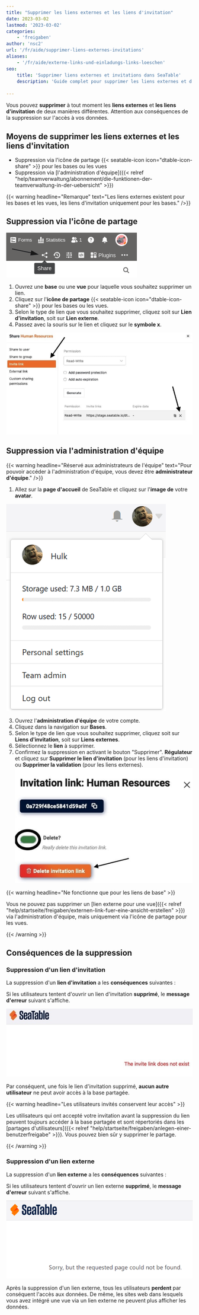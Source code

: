 ```yaml
---
title: "Supprimer les liens externes et les liens d'invitation"
date: 2023-03-02
lastmod: '2023-03-02'
categories:
    - 'freigaben'
author: 'nsc2'
url: '/fr/aide/supprimer-liens-externes-invitations'
aliases:
    - '/fr/aide/externe-links-und-einladungs-links-loeschen'
seo:
    title: 'Supprimer liens externes et invitations dans SeaTable'
    description: 'Guide complet pour supprimer les liens externes et d’invitation dans SeaTable en toute sécurité, avec explications sur les accès.'

---
```


Vous pouvez **supprimer** à tout moment les **liens externes** et **les liens d'invitation** de deux manières différentes. Attention aux conséquences de la suppression sur l'accès à vos données.

## Moyens de supprimer les liens externes et les liens d'invitation

- Suppression via l'icône de partage {{< seatable-icon icon="dtable-icon-share" >}} pour les bases ou les vues
- Suppression via [l'administration d'équipe]({{< relref "help/teamverwaltung/abonnement/die-funktionen-der-teamverwaltung-in-der-uebersicht" >}})

{{< warning  headline="Remarque"  text="Les liens externes existent pour les bases et les vues, les liens d'invitation uniquement pour les bases." />}}

## Suppression via l'icône de partage

![Cliquez sur l'icône de partage dans votre tableau](images/share-single-tablesheets-from-the-base-options.png)

1. Ouvrez une **base** ou une **vue** pour laquelle vous souhaitez supprimer un lien.
2. Cliquez sur l'**icône de partage** {{< seatable-icon icon="dtable-icon-share" >}} pour les bases ou les vues.
3. Selon le type de lien que vous souhaitez supprimer, cliquez soit sur **Lien d'invitation**, soit sur **Lien externe**.
4. Passez avec la souris sur le lien et cliquez sur le **symbole x**.

![Suppression de liens externes et de liens d’invitation](images/delete-invitation-and-external-links.jpg)

## Suppression via l'administration d'équipe

{{< warning  headline="Réservé aux administrateurs de l'équipe"  text="Pour pouvoir accéder à l'administration d'équipe, vous devez être **administrateur d'équipe**." />}}

1. Allez sur la **page d'accueil** de SeaTable et cliquez sur l'**image de** votre **avatar**.

![Accès à l'administration d'équipe](images/Zugriff-auf-die-Teamverwaltung.png)

3. Ouvrez l'**administration d'équipe** de votre compte.
4. Cliquez dans la navigation sur **Bases**.
5. Selon le type de lien que vous souhaitez supprimer, cliquez soit sur **Liens d'invitation**, soit sur **Liens externes**.
6. Sélectionnez le **lien** à supprimer.
7. Confirmez la suppression en activant le bouton "Supprimer". **Régulateur** et cliquez sur **Supprimer le lien d'invitation** (pour les liens d'invitation) ou **Supprimer la validation** (pour les liens externes).  
   ![Confirmer la suppression](images/confirm-delete-invitation-and-external-links-way2.jpg)

{{< warning  headline="Ne fonctionne que pour les liens de base" >}}

Vous ne pouvez pas supprimer un [lien externe pour une vue]({{< relref "help/startseite/freigaben/externen-link-fuer-eine-ansicht-erstellen" >}}) via l'administration d'équipe, mais uniquement via l'icône de partage pour les vues.

{{< /warning >}}

## Conséquences de la suppression

### Suppression d'un lien d'invitation

La suppression d'un **lien d'invitation** a les **conséquences** suivantes :

Si les utilisateurs tentent d'ouvrir un lien d'invitation **supprimé**, le **message d'erreur** suivant s'affiche.

![Message d'erreur lors de l'ouverture de liens d'invitation supprimés](images/fehlermeldung-geloeschter-einladungs-link.jpg)

Par conséquent, une fois le lien d'invitation supprimé, **aucun autre utilisateur** ne peut avoir accès à la base partagée.

{{< warning  headline="Les utilisateurs invités conservent leur accès" >}}

Les utilisateurs qui ont accepté votre invitation avant la suppression du lien peuvent toujours accéder à la base partagée et sont répertoriés dans les [partages d'utilisateurs]({{< relref "help/startseite/freigaben/anlegen-einer-benutzerfreigabe" >}}). Vous pouvez bien sûr y supprimer le partage.

{{< /warning >}}

### Suppression d'un lien externe

La suppression d'un **lien externe** a les **conséquences** suivantes :

Si les utilisateurs tentent d'ouvrir un lien externe **supprimé**, le **message d'erreur** suivant s'affiche.

![Message d'erreur lors de la suppression d'un lien externe](images/Fehlermeldung-bei-Loeschung-eines-externen-Links.png)

Après la suppression d'un lien externe, tous les utilisateurs **perdent** par conséquent l'accès aux données. De même, les sites web dans lesquels vous avez intégré une vue via un lien externe ne peuvent plus afficher les données.

